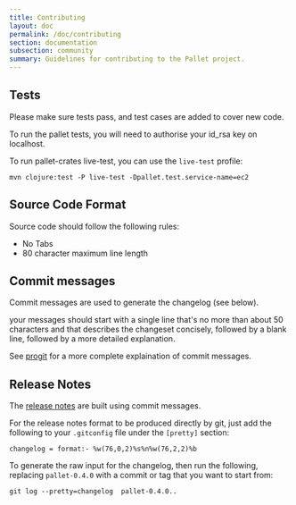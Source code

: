 ```yaml
---
title: Contributing
layout: doc
permalink: /doc/contributing
section: documentation
subsection: community
summary: Guidelines for contributing to the Pallet project.
---
```

## Tests

Please make sure tests pass, and test cases are added to cover new code.

To run the pallet tests, you will need to authorise your id_rsa key on
localhost.

To run pallet-crates live-test, you can use the `live-test` profile:

    mvn clojure:test -P live-test -Dpallet.test.service-name=ec2

## Source Code Format

Source code should follow the following rules:
- No Tabs
- 80 character maximum line length

## Commit messages

Commit messages are used to generate the changelog (see below).

your messages should start with a single line that's no more than about 50
characters and that describes the changeset concisely, followed by a blank line,
followed by a more detailed explanation.

See [progit](http://progit.org/book/ch5-2.html#commit_guidelines) for a more
complete explaination of commit messages.

## Release Notes

The
[release notes](https://github.com/pallet/pallet/blob/support/0.7.x/ReleaseNotes.md)
are built using commit messages.

For the release notes format to be produced directly by git, just add the
following to your `.gitconfig` file under the `[pretty]` section:

    changelog = format:- %w(76,0,2)%s%n%w(76,2,2)%b

To generate the raw input for the changelog, then run the following, replacing
`pallet-0.4.0` with a commit or tag that you want to start from:

    git log --pretty=changelog  pallet-0.4.0..
